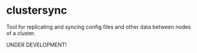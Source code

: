 clustersync
===========

Tool for replicating and syncing config files and other data between nodes of a cluster.


UNDER DEVELOPMENT!
